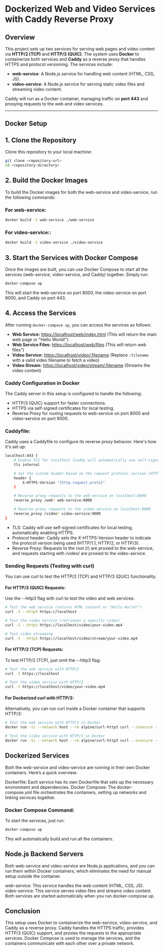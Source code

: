 # Dockerized Web and Video Services with Caddy Reverse Proxy

## Overview
This project sets up two services for serving web pages and video content via **HTTP/2 (TCP)** and **HTTP/3 (QUIC)**. The system uses **Docker** to containerize both services and **Caddy** as a reverse proxy that handles HTTPS and protocol versioning. The services include:

- **web-service**: A Node.js service for handling web content (HTML, CSS, JS).
- **video-service**: A Node.js service for serving static video files and streaming video content.

Caddy will run as a Docker container, managing traffic on **port 443** and proxying requests to the web and video services.

---

## Docker Setup

## 1. Clone the Repository

Clone this repository to your local machine:

```bash
git clone <repository-url>
cd <repository-directory>
```

## 2. Build the Docker Images

To build the Docker images for both the web-service and video-service, run the following commands:

### For web-service:

```bash
docker build -t web-service ./web-service
```

### For video-service::

```bash
docker build -t video-service ./video-service
```

## 3. Start the Services with Docker Compose
Once the images are built, you can use Docker Compose to start all the services (web-service, video-service, and Caddy) together. Simply run:

```bash
docker-compose up
```

This will start the web-service on port 8000, the video-service on port 9000, and Caddy on port 443.

## 4. Access the Services

After running `docker-compose up`, you can access the services as follows:

- **Web Service:** [https://localhost/web/index.html](https://localhost/web/index.html) (This will return the main web page or "Hello World!")
- **Web Service Files:** [https://localhost/web/files](https://localhost/web/files) (This will return web files")
- **Video Service:** [https://localhost/video/:filename](https://localhost/video/:filename) (Replace `:filename` with a valid video filename to fetch a video)
- **Video Stream:** [https://localhost/video/stream/:filename](https://localhost/video/stream/:filename) (Streams the video content)

### Caddy Configuration in Docker

The Caddy server in this setup is configured to handle the following:

- HTTP/3 (QUIC) support for faster connections.
- HTTPS via self-signed certificates for local testing.
- Reverse Proxy for routing requests to web-service on port 8000 and video-service on port 9000.

### Caddyfile:
Caddy uses a Caddyfile to configure its reverse proxy behavior. Here's how it's set up:

```bash
localhost:443 {
    # Enable TLS for localhost (Caddy will automatically use self-signed certs for localhost)
    tls internal

    # Set the custom header based on the request protocol version (HTTP/1.1, HTTP/2, HTTP/3)
    header {
        X-HTTPS-Version "{http.request.proto}"
    }

    # Reverse proxy requests to the web-service on localhost:8000
    reverse_proxy /web* web-service:8000

    # Reverse proxy requests to the video-service on localhost:9000
    reverse_proxy /video* video-service:9000
}
```

- TLS: Caddy will use self-signed certificates for local testing, automatically enabling HTTPS.
- Protocol header: Caddy sets the X-HTTPS-Version header to indicate the protocol version being used (HTTP/1.1, HTTP/2, or HTTP/3).
- Reverse Proxy: Requests to the root (/) are proxied to the web-service, and requests starting with /video/ are proxied to the video-service.

### Sending Requests (Testing with curl)
You can use curl to test the HTTP/2 (TCP) and HTTP/3 (QUIC) functionality.

#### For HTTP/3 (QUIC) Requests:
Use the --http3 flag with curl to test the video and web services:

```bash
# Test the web service (returns HTML content or "Hello World!")
curl -I --http3 https://localhost

# Test the video service (retrieves a specific video)
curl -I --http3 https://localhost/video/your-video.mp4

# Test video streaming
curl -I --http3 https://localhost/video/stream/your-video.mp4
```

#### For HTTP/2 (TCP) Requests:
To test HTTP/2 (TCP), just omit the --http3 flag:

```bash
# Test the web service with HTTP/2
curl -I https://localhost

# Test the video service with HTTP/2
curl -I https://localhost/video/your-video.mp4
```

#### For Dockerized curl with HTTP/3:
Alternatively, you can run curl inside a Docker container that supports HTTP/3:

```bash
# Test the web service with HTTP/3 in Docker
docker run -ti --network host --rm alpine/curl-http3 curl --insecure --http3 -I https://localhost/web/index.html

# Test the video service with HTTP/3 in Docker
docker run -ti --network host --rm alpine/curl-http3 curl --insecure --http3 -I https://localhost/video/your-video.mp4
```

## Dockerized Services
Both the web-service and video-service are running in their own Docker containers. Here’s a quick overview:

Dockerfile: Each service has its own Dockerfile that sets up the necessary environment and dependencies.
Docker Compose: The docker-compose.yml file orchestrates the containers, setting up networks and linking services together.

### Docker Compose Command:
To start the services, just run:

```bash
docker-compose up
```
This will automatically build and run all the containers.

## Node.js Backend Servers
Both web-service and video-service are Node.js applications, and you can run them within Docker containers, which eliminates the need for manual setup outside the container.

web-service: This service handles the web content (HTML, CSS, JS).
video-service: This service serves video files and streams video content.
Both services are started automatically when you run docker-compose up.

## Conclusion
This setup uses Docker to containerize the web-service, video-service, and Caddy as a reverse proxy. Caddy handles the HTTPS traffic, provides HTTP/3 (QUIC) support, and proxies the requests to the appropriate services. Docker Compose is used to manage the services, and the containers communicate with each other over a private network.